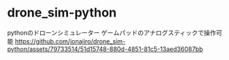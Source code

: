 # drone_sim-python
pythonのドローンシミュレーター
ゲームパッドのアナログスティックで操作可能
https://github.com/jonajiro/drone_sim-python/assets/79733514/51d15748-880d-4851-81c5-13aed36087bb

